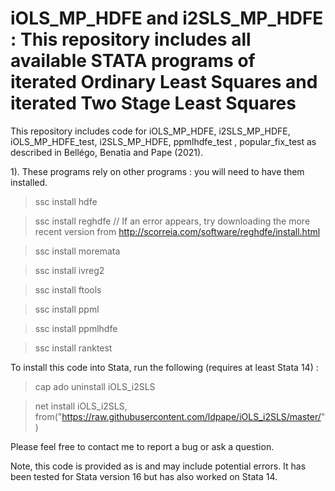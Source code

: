 # iOLS_MP_HDFE and i2SLS_MP_HDFE : This repository includes all available STATA programs of iterated Ordinary Least Squares and iterated Two Stage Least Squares

This repository includes code for iOLS_MP_HDFE, i2SLS_MP_HDFE, iOLS_MP_HDFE_test, i2SLS_MP_HDFE, ppmlhdfe_test , popular_fix_test as described in Bellégo, Benatia and Pape (2021).

1). These programs rely on other programs : you will need to have them installed.

>ssc install hdfe

>ssc install reghdfe  // If an error appears, try downloading the more recent version from http://scorreia.com/software/reghdfe/install.html

>ssc install moremata

>ssc install ivreg2

>ssc install ftools

>ssc install ppml

>ssc install ppmlhdfe 

>ssc install ranktest

To install this code into Stata, run the following (requires at least Stata 14) : 

>cap ado uninstall iOLS_i2SLS

>net install iOLS_i2SLS, from("https://raw.githubusercontent.com/ldpape/iOLS_i2SLS/master/")

Please feel free to contact me to report a bug or ask a question. 

Note, this code is provided as is and may include potential errors.  It has been tested for Stata version 16 but has also worked on Stata 14. 

